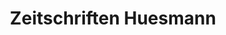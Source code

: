 ---
title: "Zeitschriften Huesmann"
url: /neuenkirchen-voerden/zeitschriften-huesmann/
shop: Zeitungen
---